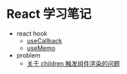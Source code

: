 # React 学习笔记

- react hook
  - [useCallback](/pages/react-api-study/hook/useCallback)
  - [useMemo](/pages/react-api-study/hook/useMemo)
- problem
  - [关于 children 触发组件渲染的问题](/pages/problem/render-by-children)
